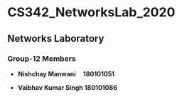 # CS342_NetworksLab_2020

## Networks Laboratory

### Group-12 Members

- **Nishchay Manwani&nbsp; &nbsp; &nbsp;180101051**

- **Vaibhav Kumar Singh&nbsp;180101086**
